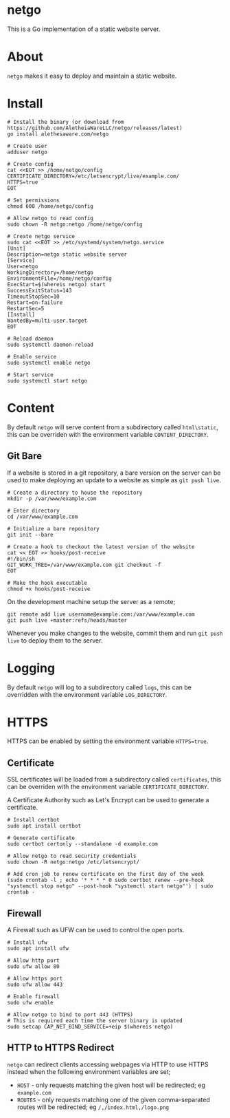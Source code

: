 netgo
=====

This is a Go implementation of a static website server.

# About

`netgo` makes it easy to deploy and maintain a static website.

# Install

```
# Install the binary (or download from https://github.com/AletheiaWareLLC/netgo/releases/latest)
go install aletheiaware.com/netgo

# Create user
adduser netgo

# Create config
cat <<EOT >> /home/netgo/config
CERTIFICATE_DIRECTORY=/etc/letsencrypt/live/example.com/
HTTPS=true
EOT

# Set permissions
chmod 600 /home/netgo/config

# Allow netgo to read config
sudo chown -R netgo:netgo /home/netgo/config

# Create netgo service
sudo cat <<EOT >> /etc/systemd/system/netgo.service
[Unit]
Description=netgo static website server
[Service]
User=netgo
WorkingDirectory=/home/netgo
EnvironmentFile=/home/netgo/config
ExecStart=$(whereis netgo) start
SuccessExitStatus=143
TimeoutStopSec=10
Restart=on-failure
RestartSec=5
[Install]
WantedBy=multi-user.target
EOT

# Reload daemon
sudo systemctl daemon-reload

# Enable service
sudo systemctl enable netgo

# Start service
sudo systemctl start netgo
```

# Content

By default `netgo` will serve content from a subdirectory called `html\static`, this can be overriden with the environment variable `CONTENT_DIRECTORY`.

## Git Bare

If a website is stored in a git repository, a bare version on the server can be used to make deploying an update to a website as simple as `git push live`.

```
# Create a directory to house the repository
mkdir -p /var/www/example.com

# Enter directory
cd /var/www/example.com

# Initialize a bare repository
git init --bare

# Create a hook to checkout the latest version of the website
cat << EOT >> hooks/post-receive
#!/bin/sh
GIT_WORK_TREE=/var/www/example.com git checkout -f
EOT

# Make the hook executable
chmod +x hooks/post-receive
```

On the development machine setup the server as a remote;

```
git remote add live username@example.com:/var/www/example.com
git push live +master:refs/heads/master
```

Whenever you make changes to the website, commit them and run `git push live` to deploy them to the server.

# Logging

By default `netgo` will log to a subdirectory called `logs`, this can be overridden with the environment variable `LOG_DIRECTORY`.

# HTTPS

HTTPS can be enabled by setting the environment variable `HTTPS=true`.

## Certificate

SSL certificates will be loaded from a subdirectory called `certificates`, this can be overriden with the environment variable `CERTIFICATE_DIRECTORY`.

A Certificate Authority such as Let's Encrypt can be used to generate a certificate.

```
# Install certbot
sudo apt install certbot

# Generate certificate
sudo certbot certonly --standalone -d example.com

# Allow netgo to read security credentials
sudo chown -R netgo:netgo /etc/letsencrypt/

# Add cron job to renew certificate on the first day of the week
(sudo crontab -l ; echo '* * * * 0 sudo certbot renew --pre-hook "systemctl stop netgo" --post-hook "systemctl start netgo"') | sudo crontab -
```

## Firewall

A Firewall such as UFW can be used to control the open ports.

```
# Install ufw
sudo apt install ufw

# Allow http port
sudo ufw allow 80

# Allow https port
sudo ufw allow 443

# Enable firewall
sudo ufw enable

# Allow netgo to bind to port 443 (HTTPS)
# This is required each time the server binary is updated
sudo setcap CAP_NET_BIND_SERVICE=+eip $(whereis netgo)
```

## HTTP to HTTPS Redirect

`netgo` can redirect clients accessing webpages via HTTP to use HTTPS instead when the following environment variables are set;

- `HOST` - only requests matching the given host will be redirected; eg `example.com`
- `ROUTES` - only requests matching one of the given comma-separated routes will be redirected; eg `/,/index.html,/logo.png`
